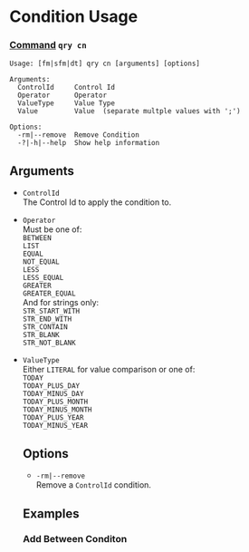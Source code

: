 # Condition Usage
### [Command](./cmd-qry.md) `qry cn`
```
Usage: [fm|sfm|dt] qry cn [arguments] [options]

Arguments:
  ControlId     Control Id
  Operator      Operator
  ValueType     Value Type
  Value         Value  (separate multple values with ';')

Options:
  -rm|--remove  Remove Condition
  -?|-h|--help  Show help information
```
## Arguments
- `ControlId`  
The Control Id to apply the condition to.
- `Operator`  
  Must be one of:  
  `BETWEEN`  
  `LIST`  
  `EQUAL`  
  `NOT_EQUAL`  
  `LESS`  
  `LESS_EQUAL`  
  `GREATER`  
  `GREATER_EQUAL`  
  And for strings only:  
  `STR_START_WITH`  
  `STR_END_WITH`  
  `STR_CONTAIN`  
  `STR_BLANK`  
  `STR_NOT_BLANK`
- `ValueType`  
  Either `LITERAL` for value comparison or one of:  
  `TODAY`  
  `TODAY_PLUS_DAY`  
  `TODAY_MINUS_DAY`  
  `TODAY_PLUS_MONTH`  
  `TODAY_MINUS_MONTH`  
  `TODAY_PLUS_YEAR`  
  `TODAY_MINUS_YEAR`

  ## Options
  - `-rm|--remove`  
  Remove a `ControlId` condition.

  ## Examples

  ### Add Between Conditon
  ```
  ```